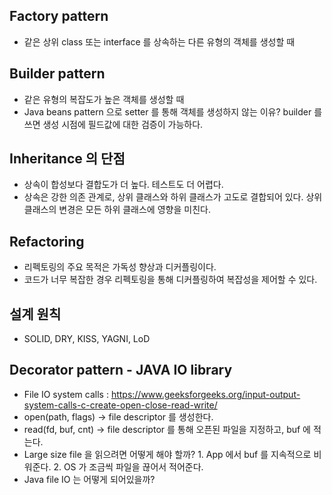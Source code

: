 ## Factory pattern
- 같은 상위 class 또는 interface 를 상속하는 다른 유형의 객체를 생성할 때

## Builder pattern
- 같은 유형의 복잡도가 높은 객체를 생성할 때
- Java beans pattern 으로 setter 를 통해 객체를 생성하지 않는 이유? builder 를 쓰면 생성 시점에 필드값에 대한 검증이 가능하다.

## Inheritance 의 단점
- 상속이 합성보다 결합도가 더 높다. 테스트도 더 어렵다.
- 상속은 강한 의존 관계로, 상위 클래스와 하위 클래스가 고도로 결합되어 있다. 상위 클래스의 변경은 모든 하위 클래스에 영향을 미친다.

## Refactoring
- 리펙토링의 주요 목적은 가독성 향상과 디커플링이다.
- 코드가 너무 복잡한 경우 리펙토링을 통해 디커플링하여 복잡성을 제어할 수 있다.

## 설계 원칙
- SOLID, DRY, KISS, YAGNI, LoD

## Decorator pattern - JAVA IO library
- File IO system calls : https://www.geeksforgeeks.org/input-output-system-calls-c-create-open-close-read-write/
- open(path, flags) -> file descriptor 를 생성한다.
- read(fd, buf, cnt) -> file descriptor 를 통해 오픈된 파일을 지정하고, buf 에 적는다.
- Large size file 을 읽으려면 어떻게 해야 할까? 1. App 에서 buf 를 지속적으로 비워준다. 2. OS 가 조금씩 파일을 끊어서 적어준다.
- Java file IO 는 어떻게 되어있을까?
